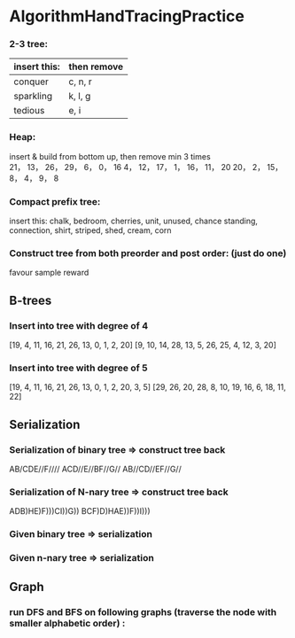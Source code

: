 # AlgorithmHandTracingPractice

### 2-3 tree:
|insert this: |                	then remove|
|---|---|
|conquer      		|	c, n, r|
|sparkling|                      k, l, g|
|tedious|				e, i|

### Heap:
insert & build from bottom up, then remove min 3 times	
21， 13， 26， 29， 6， 0， 16
4， 12， 17， 1， 16， 11， 20
20， 2， 15， 8， 4， 9， 8

### Compact prefix tree:
insert this:
chalk, bedroom, cherries, unit, unused, chance
standing, connection, shirt, striped, shed, cream, corn

### Construct tree from both preorder and post order: (just do one) 
favour
sample
reward

## B-trees
### Insert into tree with degree of 4
[19, 4, 11, 16, 21, 26, 13, 0, 1, 2, 20]
[9, 10, 14, 28, 13, 5, 26, 25, 4, 12, 3, 20]

### Insert into tree with degree of 5
[19, 4, 11, 16, 21, 26, 13, 0, 1, 2, 20, 3, 5]
[29, 26, 20, 28, 8, 10, 19, 16, 6, 18, 11, 22]

## Serialization
### Serialization of binary tree => construct tree back
AB/CDE//F////
ACD//E//BF//G//
AB//CD//EF//G//

### Serialization of N-nary tree => construct tree back
ADB)HE)F)))CI))G))
BCF)D)HAE))F))I)))

### Given binary tree => serialization

### Given n-nary tree => serialization

## Graph
### run DFS and BFS on following graphs (traverse the node with smaller alphabetic order) : 
